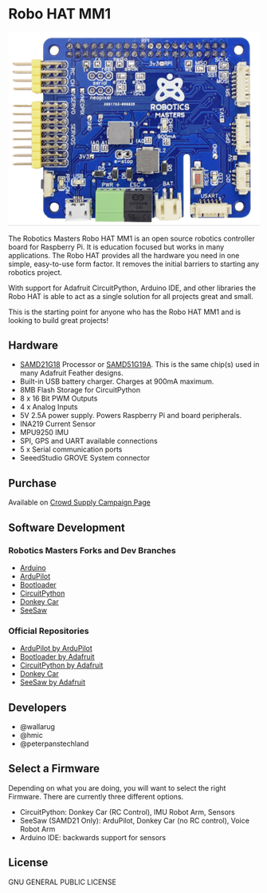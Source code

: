 # Robo HAT MM1

![Robo HAT MM1 image](robohatmm1.png)

The Robotics Masters Robo HAT MM1 is an open source robotics controller board for Raspberry Pi. It is education focused but works in many applications. The Robo HAT provides all the hardware you need in one simple, easy-to-use form factor. It removes the initial barriers to starting any robotics project.

With support for Adafruit CircuitPython, Arduino IDE, and other libraries the Robo HAT is able to act as a single solution for all projects great and small.

This is the starting point for anyone who has the Robo HAT MM1 and is looking to build great projects!

## Hardware

 - [SAMD21G18](https://www.microchip.com/wwwproducts/en/ATsamd21g18) Processor or [SAMD51G19A](https://www.microchip.com/wwwproducts/en/ATSAMD51G19A).  This is the same chip(s) used in many Adafruit Feather designs.
 - Built-in USB battery charger. Charges at 900mA maximum.
 - 8MB Flash Storage for CircuitPython
 - 8 x 16 Bit PWM Outputs
 - 4 x Analog Inputs
 - 5V 2.5A power supply.  Powers Raspberry Pi and board peripherals.
 - INA219 Current Sensor
 - MPU9250 IMU
 - SPI, GPS and UART available connections
 - 5 x Serial communication ports
 - SeeedStudio GROVE System connector
 
## Purchase

Available on [Crowd Supply Campaign Page](https://www.crowdsupply.com/robotics-masters/robo-hat-mm1)


## Software Development

### Robotics Masters Forks and Dev Branches

- [Arduino](https://github.com/robotics-masters/mm1-hat-arduino)
- [ArduPilot](https://github.com/robotics-masters/ardupilot)
- [Bootloader](https://github.com/robotics-masters/mm1-hat-bootloader)
- [CircuitPython](https://github.com/robotics-masters/mm1-hat-cpy-native)
- [Donkey Car](https://github.com/robotics-masters/donkeycar)
- [SeeSaw](https://github.com/robotics-masters/seesaw)

### Official Repositories

- [ArduPilot by ArduPilot]()
- [Bootloader by Adafruit]()
- [CircuitPython by Adafruit]()
- [Donkey Car]()
- [SeeSaw by Adafruit]()

## Developers

- @wallarug
- @hmic
- @peterpanstechland


## Select a Firmware

Depending on what you are doing, you will want to select the right Firmware.  There are currently three different options.

* CircuitPython:  Donkey Car (RC Control), IMU Robot Arm, Sensors
* SeeSaw (SAMD21 Only): ArduPilot, Donkey Car (no RC control), Voice Robot Arm
* Arduino IDE: backwards support for sensors

## License

GNU GENERAL PUBLIC LICENSE
